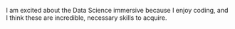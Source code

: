 I am excited about the Data Science immersive because I enjoy coding, and I think these are incredible, necessary skills to acquire.  
